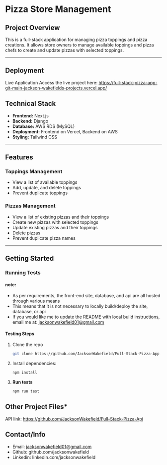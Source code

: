 # **Pizza Store Management**  

## **Project Overview**  
This is a full-stack application for managing pizza toppings and pizza creations. It allows store owners to manage available toppings and pizza chefs to create and update pizzas with selected toppings.

---

## **Deployment**
Live Application
Access the live project here: https://full-stack-pizza-app-git-main-jackson-wakefields-projects.vercel.app/

## **Technical Stack**
- **Frontend:** Next.js  
- **Backend:** Django  
- **Database:** AWS RDS (MySQL)  
- **Deployment:** Frontend on Vercel, Backend on AWS  
- **Styling:** Tailwind CSS  

---

## **Features**
### **Toppings Management**
- View a list of available toppings  
- Add, update, and delete toppings  
- Prevent duplicate toppings  

### **Pizzas Management**
- View a list of existing pizzas and their toppings  
- Create new pizzas with selected toppings  
- Update existing pizzas and their toppings  
- Delete pizzas  
- Prevent duplicate pizza names  

---

## **Getting Started**

### **Running Tests**

#### note:
 - As per requirements, the front-end site, database, and api are all hosted through various means
 - This means that it is not necessary to locally build/deploy the site, database, or api
 - If you would like me to update the README with local build instructions, email me at: jacksonwakefield01@gmail.com

#### **Testing Steps**

1. Clone the repo
   ```bash
   git clone https://github.com/JacksonWakefield/Full-Stack-Pizza-App
2. Install dependencies:
   ```bash
   npm install
3. **Run tests**
   ```bash
   npm run test

## **Other Project Files***

API link: https://github.com/JacksonWakefield/Full-Stack-Pizza-Api
   

## **Contact/Info**

- Email: jacksonwakefield01@gmail.com
- Github: github.com/jacksonwakefield
- Linkedin: linkedin.com/jacksonwakefield


